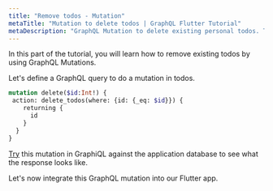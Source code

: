 ```yaml
---
title: "Remove todos - Mutation"
metaTitle: "Mutation to delete todos | GraphQL Flutter Tutorial"
metaDescription: "GraphQL Mutation to delete existing personal todos. Try the mutation in GraphiQL, passing the Authorization token to delete a todo"
---
```


In this part of the tutorial, you will learn how to remove existing todos by using GraphQL Mutations.

Let's define a GraphQL query to do a mutation in todos.

```graphql
mutation delete($id:Int!) {
 action: delete_todos(where: {id: {_eq: $id}}) {
    returning {
      id
    }
  }
}
```

[Try](https://hasura.io/learn/graphql/graphiql?tutorial=react-native) this mutation in GraphiQL against the application database to see what the response looks like.

Let's now integrate this GraphQL mutation into our Flutter app.